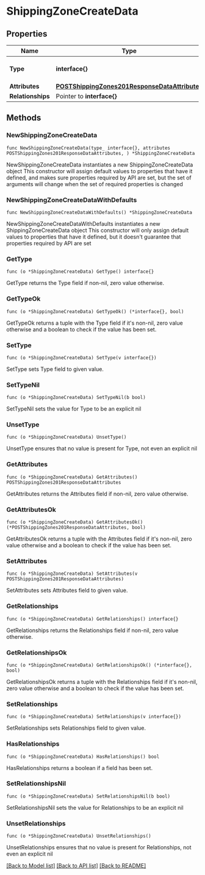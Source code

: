 # ShippingZoneCreateData

## Properties

Name | Type | Description | Notes
------------ | ------------- | ------------- | -------------
**Type** | **interface{}** | The resource&#39;s type | 
**Attributes** | [**POSTShippingZones201ResponseDataAttributes**](POSTShippingZones201ResponseDataAttributes.md) |  | 
**Relationships** | Pointer to **interface{}** |  | [optional] 

## Methods

### NewShippingZoneCreateData

`func NewShippingZoneCreateData(type_ interface{}, attributes POSTShippingZones201ResponseDataAttributes, ) *ShippingZoneCreateData`

NewShippingZoneCreateData instantiates a new ShippingZoneCreateData object
This constructor will assign default values to properties that have it defined,
and makes sure properties required by API are set, but the set of arguments
will change when the set of required properties is changed

### NewShippingZoneCreateDataWithDefaults

`func NewShippingZoneCreateDataWithDefaults() *ShippingZoneCreateData`

NewShippingZoneCreateDataWithDefaults instantiates a new ShippingZoneCreateData object
This constructor will only assign default values to properties that have it defined,
but it doesn't guarantee that properties required by API are set

### GetType

`func (o *ShippingZoneCreateData) GetType() interface{}`

GetType returns the Type field if non-nil, zero value otherwise.

### GetTypeOk

`func (o *ShippingZoneCreateData) GetTypeOk() (*interface{}, bool)`

GetTypeOk returns a tuple with the Type field if it's non-nil, zero value otherwise
and a boolean to check if the value has been set.

### SetType

`func (o *ShippingZoneCreateData) SetType(v interface{})`

SetType sets Type field to given value.


### SetTypeNil

`func (o *ShippingZoneCreateData) SetTypeNil(b bool)`

 SetTypeNil sets the value for Type to be an explicit nil

### UnsetType
`func (o *ShippingZoneCreateData) UnsetType()`

UnsetType ensures that no value is present for Type, not even an explicit nil
### GetAttributes

`func (o *ShippingZoneCreateData) GetAttributes() POSTShippingZones201ResponseDataAttributes`

GetAttributes returns the Attributes field if non-nil, zero value otherwise.

### GetAttributesOk

`func (o *ShippingZoneCreateData) GetAttributesOk() (*POSTShippingZones201ResponseDataAttributes, bool)`

GetAttributesOk returns a tuple with the Attributes field if it's non-nil, zero value otherwise
and a boolean to check if the value has been set.

### SetAttributes

`func (o *ShippingZoneCreateData) SetAttributes(v POSTShippingZones201ResponseDataAttributes)`

SetAttributes sets Attributes field to given value.


### GetRelationships

`func (o *ShippingZoneCreateData) GetRelationships() interface{}`

GetRelationships returns the Relationships field if non-nil, zero value otherwise.

### GetRelationshipsOk

`func (o *ShippingZoneCreateData) GetRelationshipsOk() (*interface{}, bool)`

GetRelationshipsOk returns a tuple with the Relationships field if it's non-nil, zero value otherwise
and a boolean to check if the value has been set.

### SetRelationships

`func (o *ShippingZoneCreateData) SetRelationships(v interface{})`

SetRelationships sets Relationships field to given value.

### HasRelationships

`func (o *ShippingZoneCreateData) HasRelationships() bool`

HasRelationships returns a boolean if a field has been set.

### SetRelationshipsNil

`func (o *ShippingZoneCreateData) SetRelationshipsNil(b bool)`

 SetRelationshipsNil sets the value for Relationships to be an explicit nil

### UnsetRelationships
`func (o *ShippingZoneCreateData) UnsetRelationships()`

UnsetRelationships ensures that no value is present for Relationships, not even an explicit nil

[[Back to Model list]](../README.md#documentation-for-models) [[Back to API list]](../README.md#documentation-for-api-endpoints) [[Back to README]](../README.md)


